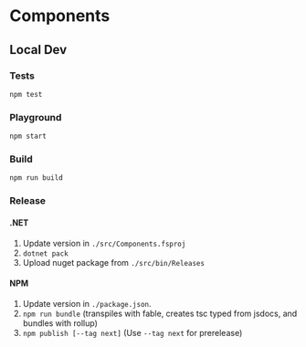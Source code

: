 # Components

## Local Dev

### Tests

`npm test`

### Playground

`npm start`

### Build

`npm run build`

### Release

#### .NET

1. Update version in `./src/Components.fsproj`
2. `dotnet pack`
3. Upload nuget package from `./src/bin/Releases`

#### NPM

1. Update version in `./package.json`.
2. `npm run bundle` (transpiles with fable, creates tsc typed from jsdocs, and bundles with rollup)
3. `npm publish [--tag next]` (Use `--tag next` for prerelease)
